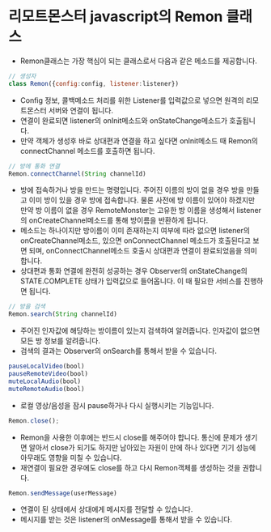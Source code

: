 # 리모트몬스터 javascript의 Remon 클래스
- Remon클래스는 가장 핵심이 되는 클래스로서 다음과 같은 메소드를 제공합니다.
```javascript
// 생성자
class Remon({config:config, listener:listener})
```
- Config 정보, 콜백메소드 처리를 위한 Listener를 입력값으로 넣으면 원격의 리모트몬스터 서버와 연결이 됩니다.
- 연결이 완료되면 listener의 onInit메소드와 onStateChange메소드가 호출됩니다.
- 만약 객체가 생성후 바로 상대편과 연결을 하고 싶다면 onInit메소드 때 Remon의 connectChannel 메소드를 호출하면 됩니다.
```javascript
// 방에 통화 연결
Remon.connectChannel(String channelId)
```
- 방에 접속하거나 방을 만드는 명령입니다. 주어진 이름의 방이 없을 경우 방을 만들고 이미 방이 있을 경우 방에 접속합니다. 물론 사전에 방 이름이 있어야 하겠지만 만약 방 이름이 없을 경우 RemoteMonster는 고유한 방 이름을 생성해서 listener의 onCreateChannel메소드를 통해 방이름을 반환하게 됩니다.
- 메소드는 하나이지만 방이름이 이미 존재하는지 여부에 따라 없으면 listener의 onCreateChannel메소드, 있으면 onConnectChannel 메소드가 호출된다고 보면 되며, onConnectChannel메소드 호출시 상대편과 연결이 완료되었음을 의미합니다.
- 상대편과 통화 연결에 완전히 성공하는 경우 Observer의 onStateChange의 STATE.COMPLETE 상태가 입력값으로 들어옵니다. 이 때 필요한 서비스를 진행하면 됩니다.
```javascript
// 방을 검색
Remon.search(String channelId)
```
- 주어진 인자값에 해당하는 방이름이 있는지 검색하여 알려줍니다. 인자값이 없으면 모든 방 정보를 알려줍니다.
- 검색의 결과는 Observer의 onSearch를 통해서 받을 수 있습니다.
```javascript
pauseLocalVideo(bool)
pauseRemoteVideo(bool)
muteLocalAudio(bool)
muteRemoteAudio(bool)
```
- 로컬 영상/음성을 잠시 pause하거나 다시 실행시키는 기능입니다.

```javascript
Remon.close();
```
- Remon을 사용한 이후에는 반드시 close를 해주어야 합니다. 통신에 문제가 생기면 알아서 close가 되기도 하지만 남아있는 자원이 만에 하나 있다면 기기 성능에 아무래도 영향을 미칠 수 있습니다.
- 재연결이 필요한 경우에도 close를 하고 다시 Remon객체를 생성하는 것을 권합니다.

```javascript
Remon.sendMessage(userMessage)
```
- 연결이 된 상태에서 상대에게 메시지를 전달할 수 있습니다.
- 메시지를 받는 것은 listener의 onMessage를 통해서 받을 수 있습니다.
